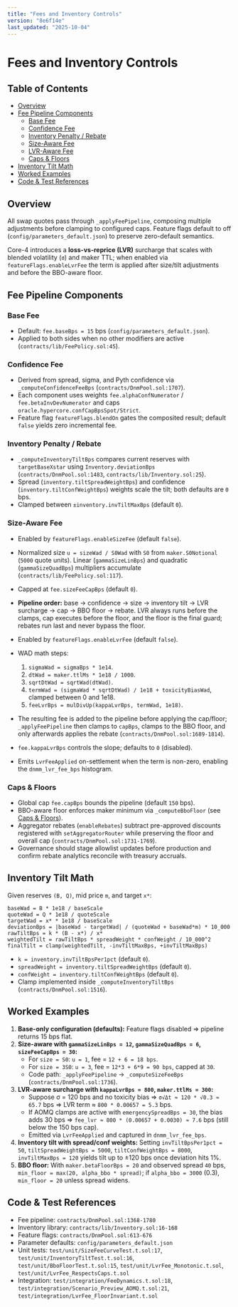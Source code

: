 ```yaml
---
title: "Fees and Inventory Controls"
version: "8e6f14e"
last_updated: "2025-10-04"
---
```


# Fees and Inventory Controls

## Table of Contents
- [Overview](#overview)
- [Fee Pipeline Components](#fee-pipeline-components)
  - [Base Fee](#base-fee)
  - [Confidence Fee](#confidence-fee)
  - [Inventory Penalty / Rebate](#inventory-penalty--rebate)
  - [Size-Aware Fee](#size-aware-fee)
  - [LVR-Aware Fee](#lvr-aware-fee)
  - [Caps & Floors](#caps--floors)
- [Inventory Tilt Math](#inventory-tilt-math)
- [Worked Examples](#worked-examples)
- [Code & Test References](#code--test-references)

## Overview
All swap quotes pass through `_applyFeePipeline`, composing multiple adjustments before clamping to configured caps. Feature flags default to off (`config/parameters_default.json`) to preserve zero-default semantics.

Core-4 introduces a **loss-vs-reprice (LVR)** surcharge that scales with blended volatility (`σ`) and maker TTL; when enabled via `featureFlags.enableLvrFee` the term is applied after size/tilt adjustments and before the BBO-aware floor.

## Fee Pipeline Components
### Base Fee
- Default: `fee.baseBps = 15` bps (`config/parameters_default.json`).
- Applied to both sides when no other modifiers are active (`contracts/lib/FeePolicy.sol:45`).

### Confidence Fee
- Derived from spread, sigma, and Pyth confidence via `_computeConfidenceFeeBps` (`contracts/DnmPool.sol:1707`).
- Each component uses weights `fee.alphaConfNumerator` / `fee.betaInvDevNumerator` and caps `oracle.hypercore.confCapBpsSpot/Strict`.
- Feature flag `featureFlags.blendOn` gates the composited result; default `false` yields zero incremental fee.

### Inventory Penalty / Rebate
- `_computeInventoryTiltBps` compares current reserves with `targetBaseXstar` using `Inventory.deviationBps` (`contracts/DnmPool.sol:1483`, `contracts/lib/Inventory.sol:25`).
- Spread (`inventory.tiltSpreadWeightBps`) and confidence (`inventory.tiltConfWeightBps`) weights scale the tilt; both defaults are `0` bps.
- Clamped between `±inventory.invTiltMaxBps` (default `0`).

### Size-Aware Fee
- Enabled by `featureFlags.enableSizeFee` (default `false`).
- Normalized size `u = sizeWad / S0Wad` with `S0` from `maker.S0Notional` (`5000` quote units). Linear (`gammaSizeLinBps`) and quadratic (`gammaSizeQuadBps`) multipliers accumulate (`contracts/lib/FeePolicy.sol:117`).
- Capped at `fee.sizeFeeCapBps` (default `0`).

- **Pipeline order:** base → confidence → size → inventory tilt → LVR surcharge → cap → BBO floor → rebate. LVR always runs before the clamps, cap executes before the floor, and the floor is the final guard; rebates run last and never bypass the floor.
- Enabled by `featureFlags.enableLvrFee` (default `false`).
- WAD math steps:
  1. `sigmaWad = sigmaBps * 1e14`.
  2. `dtWad = maker.ttlMs * 1e18 / 1000`.
  3. `sqrtDtWad = sqrtWad(dtWad)`.
  4. `termWad = (sigmaWad * sqrtDtWad) / 1e18 + toxicityBiasWad`, clamped between 0 and 1e18.
  5. `feeLvrBps = mulDivUp(kappaLvrBps, termWad, 1e18)`.
- The resulting fee is added to the pipeline before applying the cap/floor; `_applyFeePipeline` then clamps to `capBps`, clamps to the BBO floor, and only afterwards applies the rebate (`contracts/DnmPool.sol:1689-1814`).
- `fee.kappaLvrBps` controls the slope; defaults to `0` (disabled).
- Emits `LvrFeeApplied` on-settlement when the term is non-zero, enabling the `dnmm_lvr_fee_bps` histogram.

### Caps & Floors
- Global cap `fee.capBps` bounds the pipeline (default `150` bps).
- BBO-aware floor enforces maker minimum via `_computeBboFloor` (see [Caps & Floors](#caps--floors)).
- Aggregator rebates (`enableRebates`) subtract pre-approved discounts registered with `setAggregatorRouter` while preserving the floor and overall cap (`contracts/DnmPool.sol:1731-1769`).
- Governance should stage allowlist updates before production and confirm rebate analytics reconcile with treasury accruals.

## Inventory Tilt Math
Given reserves `(B, Q)`, mid price `m`, and target `x*`:

```text
baseWad = B * 1e18 / baseScale
quoteWad = Q * 1e18 / quoteScale
targetWad = x* * 1e18 / baseScale
deviationBps = |baseWad - targetWad| / (quoteWad + baseWad*m) * 10_000
rawTiltBps = k * (B - x*) / x*
weightedTilt = rawTiltBps * spreadWeight * confWeight / 10_000^2
finalTilt = clamp(weightedTilt, -invTiltMaxBps, +invTiltMaxBps)
```
- `k = inventory.invTiltBpsPer1pct` (default `0`).
- `spreadWeight = inventory.tiltSpreadWeightBps` (default `0`).
- `confWeight = inventory.tiltConfWeightBps` (default `0`).
- Clamp implemented inside `_computeInventoryTiltBps` (`contracts/DnmPool.sol:1516`).

## Worked Examples
1. **Base-only configuration (defaults):** Feature flags disabled ⇒ pipeline returns 15 bps flat.
2. **Size-aware with `gammaSizeLinBps = 12`, `gammaSizeQuadBps = 6`, `sizeFeeCapBps = 30`:**
   - For `size = S0`: `u = 1`, fee = `12 + 6 = 18 bps`.
   - For `size = 3S0`: `u = 3`, fee = `12*3 + 6*9 = 90 bps`, capped at `30`.
   - Code path: `_applyFeePipeline` → `_computeSizeFeeBps` (`contracts/DnmPool.sol:1736`).
3. **LVR-aware surcharge with `kappaLvrBps = 800`, `maker.ttlMs = 300`:**
   - Suppose σ = 120 bps and no toxicity bias ⇒ `σ√Δt ≈ 120 * √0.3 ≈ 65.7` bps ⇒ LVR term ≈ `800 * 0.00657 = 5.3` bps.
   - If AOMQ clamps are active with `emergencySpreadBps = 30`, the bias adds 30 bps ⇒ `fee_lvr ≈ 800 * (0.00657 + 0.0030) ≈ 7.6` bps (still below the 150 bps cap).
   - Emitted via `LvrFeeApplied` and captured in `dnmm_lvr_fee_bps`.
4. **Inventory tilt with spread/conf weights:** Setting `invTiltBpsPer1pct = 50`, `tiltSpreadWeightBps = 5000`, `tiltConfWeightBps = 8000`, `invTiltMaxBps = 120` yields tilt up to ±120 bps once deviation hits 1%.
5. **BBO floor:** With `maker.betaFloorBps = 20` and observed spread `40` bps, `min_floor = max(20, alpha_bbo * spread)`; if `alpha_bbo = 3000` (0.3), `min_floor = 20` unless spread widens.

## Code & Test References
- Fee pipeline: `contracts/DnmPool.sol:1368-1780`
- Inventory library: `contracts/lib/Inventory.sol:16-168`
- Feature flags: `contracts/DnmPool.sol:613-676`
- Parameter defaults: `config/parameters_default.json`
- Unit tests: `test/unit/SizeFeeCurveTest.t.sol:17`, `test/unit/InventoryTiltTest.t.sol:16`, `test/unit/BboFloorTest.t.sol:15`, `test/unit/LvrFee_Monotonic.t.sol`, `test/unit/LvrFee_RespectsCaps.t.sol`
- Integration: `test/integration/FeeDynamics.t.sol:18`, `test/integration/Scenario_Preview_AOMQ.t.sol:21`, `test/integration/LvrFee_FloorInvariant.t.sol`
